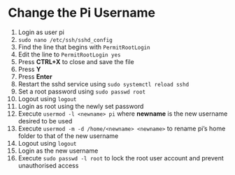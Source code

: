 # Change the Pi Username
1. Login as user pi
2. `sudo nano /etc/ssh/sshd_config`
3. Find the line that begins with `PermitRootLogin` 
4. Edit the line to `PermitRootLogin yes`
5. Press **CTRL+X** to close and save the file
6. Press **Y**
7. Press **Enter**
8. Restart the sshd service using `sudo systemctl reload sshd`
9. Set a root password using `sudo passwd root`
10. Logout using `logout`
11. Login as root using the newly set password
12. Execute `usermod -l <newname> pi` where **newname** is the new username desired to be used
13. Execute `usermod -m -d /home/<newname> <newname>` to rename pi’s home folder to that of the new username
14. Logout using `logout`
15. Login as the new username
16. Execute `sudo passwd -l root` to lock the root user account and prevent unauthorised access
